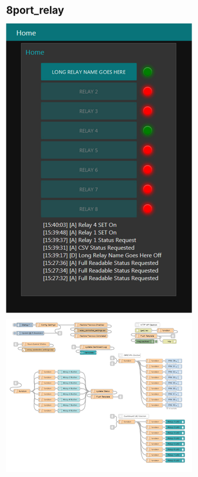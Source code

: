 # 8port_relay

![alt text](https://raw.githubusercontent.com/va24531/8port_relay/main/8_port_github_dashboard.jpg?raw=true)


![alt text](https://raw.githubusercontent.com/va24531/8port_relay/main/8_port_github_flow.jpg?raw=true)

